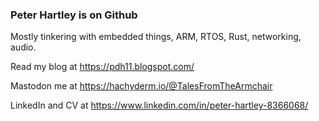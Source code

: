 ### Peter Hartley is on Github

Mostly tinkering with embedded things, ARM, RTOS, Rust, networking, audio.

Read my blog at https://pdh11.blogspot.com/

Mastodon me at <a rel="me" href="https://hachyderm.io/@TalesFromTheArmchair">https://hachyderm.io/@TalesFromTheArmchair</a>

LinkedIn and CV at https://www.linkedin.com/in/peter-hartley-8366068/

<link rel="me" href="https://hachyderm.io/@TalesFromTheArmchair"/>
